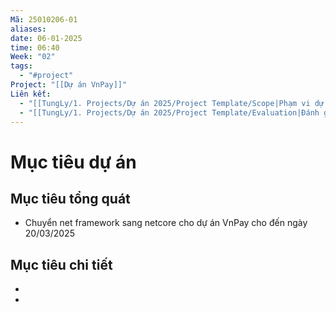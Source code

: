 ```yaml
---
Mã: 25010206-01
aliases: 
date: 06-01-2025
time: 06:40
Week: "02"
tags:
  - "#project"
Project: "[[Dự án VnPay]]"
Liên kết:
  - "[[TungLy/1. Projects/Dự án 2025/Project Template/Scope|Phạm vi dự án]]"
  - "[[TungLy/1. Projects/Dự án 2025/Project Template/Evaluation|Đánh giá sau dự án]]"
---
```

# Mục tiêu dự án

## Mục tiêu tổng quát
- Chuyển net framework sang netcore cho dự án VnPay cho đến ngày 20/03/2025

## Mục tiêu chi tiết
- 
- 

